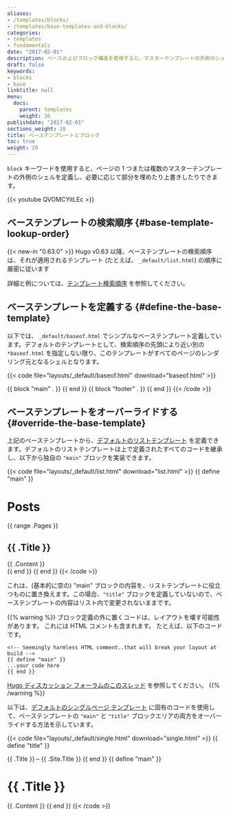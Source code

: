 ```yaml
---
aliases:
- /templates/blocks/
- /templates/base-templates-and-blocks/
categories:
- templates
- fundamentals
date: "2017-02-01"
description: ベースおよびブロック構造を使用すると、マスターテンプレートの外側のシェル (つまり、ページのクロム) を定義できます。
draft: false
keywords:
- blocks
- base
linktitle: null
menu:
  docs:
    parent: templates
    weight: 20
publishdate: "2017-02-01"
sections_weight: 20
title: ベーステンプレートとブロック
toc: true
weight: 20
---
```


`block` キーワードを使用すると、ページの 1 つまたは複数のマスターテンプレートの外側のシェルを定義し、必要に応じて部分を埋めたり上書きしたりできます。

{{< youtube QVOMCYitLEc >}}

## ベーステンプレートの検索順序 {#base-template-lookup-order}

{{< new-in "0.63.0" >}} Hugo v0.63 以降、ベーステンプレートの検索順序は、それが適用されるテンプレート (たとえば、 `_default/list.html`) の順序に厳密に従います

詳細と例については、[テンプレート検索順序](/templates/lookup-order/) を参照してください。

## ベーステンプレートを定義する {#define-the-base-template}

以下では、 `_default/baseof.html` でシンプルなベーステンプレート定義しています。デフォルトのテンプレートとして、検索順序の先頭により近い別の `*baseof.html` を指定しない限り、このテンプレートがすべてのページのレンダリング元となるシェルとなります。

{{< code file="layouts/_default/baseof.html" download="baseof.html" >}}
<!DOCTYPE html>
<html>
  <head>
    <meta charset="utf-8">
    <title>{{ block "title" . }}
      <!-- ブロックは、デフォルトのコンテンツを含む場合があります。 -->
      {{ .Site.Title }}
    {{ end }}</title>
  </head>
  <body>
    <!-- ヘッダーなど、すべてのテンプレートが共有するコード -->
    {{ block "main" . }}
      <!-- テンプレート間で差異が生じ始めるページの部分 -->
    {{ end }}
    {{ block "footer" . }}
    <!-- より多くの共有コード、おそらくフッターですが、必要に応じてオーバーライドできます  -->
    {{ end }}
  </body>
</html>
{{< /code >}}

## ベーステンプレートをオーバーライドする {#override-the-base-template}

上記のベーステンプレートから、[デフォルトのリストテンプレート][hugolists] を定義できます。デフォルトのリストテンプレートは上で定義されたすべてのコードを継承し、以下から独自の `"main"` ブロックを実装できます。

{{< code file="layouts/_default/list.html" download="list.html" >}}
{{ define "main" }}
  <h1>Posts</h1>
  {{ range .Pages }}
    <article>
      <h2>{{ .Title }}</h2>
      {{ .Content }}
    </article>
  {{ end }}
{{ end }}
{{< /code >}}

これは、(基本的に空の) "main" ブロックの内容を、リストテンプレートに役立つものに置き換えます。この場合、`"title"` ブロックを定義していないので、ベーステンプレートの内容はリスト内で変更されないままです。

{{% warning %}}
ブロック定義の外に置くコードは、レイアウトを壊す可能性があります。 これには HTML コメントも含まれます。 たとえば、以下のコードです。

```go-html-template
<!-- Seemingly harmless HTML comment..that will break your layout at build -->
{{ define "main" }}
...your code here
{{ end }}
```
[Hugo ディスカッション フォーラムのこのスレッド](https://discourse.gohugo.io/t/baseof-html-block-templates-and-list-types-results-in-empty-pages/5612/6) を参照してください。
{{% /warning %}}

以下は、[デフォルトのシングルページ テンプレート][singletemplate] に固有のコードを使用して、ベーステンプレートの `"main"` と `"title"` ブロックエリアの両方をオーバーライドする方法を示しています。

{{< code file="layouts/_default/single.html" download="single.html" >}}
{{ define "title" }}
  <!-- This will override the default value set in baseof.html; i.e., "{{.Site.Title}}" in the original example-->
  {{ .Title }} &ndash; {{ .Site.Title }}
{{ end }}
{{ define "main" }}
  <h1>{{ .Title }}</h1>
  {{ .Content }}
{{ end }}
{{< /code >}}

[hugolists]: /templates/lists
[lookup]: /templates/lookup-order/
[rendering the section]: /templates/section-templates/
[singletemplate]: /templates/single-page-templates/
